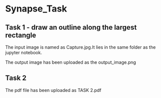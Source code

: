# Synapse_Task

## Task 1 - draw an outline along the largest rectangle

<p>The input image is named as Capture.jpg.It lies in the same folder as the jupyter notebook.</p>
<p>The output image has been uploaded as the output_image.png</p>

## Task 2 
<p>The pdf file has been uploaded as TASK 2.pdf </p>

